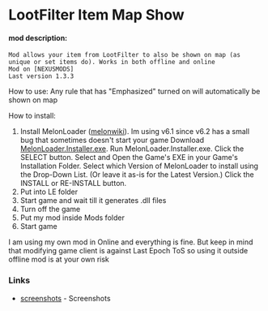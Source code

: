 ﻿# LootFilter Item Map Show
#### mod description:
    Mod allows your item from LootFilter to also be shown on map (as unique or set items do). Works in both offline and online
	Mod on [NEXUSMODS]
    Last version 1.3.3
 
How to use:
Any rule that has "Emphasized" turned on will automatically be shown on map

How to install:

1) Install MelonLoader ([melonwiki]). Im using v6.1 since v6.2 has a small bug that sometimes doesn't start your game
Download [MelonLoader.Installer.exe].
Run MelonLoader.Installer.exe.
Click the SELECT button.
Select and Open the Game's EXE in your Game's Installation Folder.
Select which Version of MelonLoader to install using the Drop-Down List. (Or leave it as-is for the Latest Version.)
Click the INSTALL or RE-INSTALL button.
2) Put into LE folder
3) Start game and wait till it generates .dll files
4) Turn off the game
5) Put my mod inside Mods folder
6) Start game

I am using my own mod in Online and everything is fine. But keep in mind that modifying game client is against Last Epoch ToS so using it outside offline mod is at your own risk


### Links
* [screenshots][] - Screenshots

[NEXUSMODS]:https://www.nexusmods.com/lastepoch/mods/8
[melonwiki]:https://melonwiki.xyz/#/
[MelonLoader.Installer.exe]:https://github.com/HerpDerpinstine/MelonLoader/releases/latest/download/MelonLoader.Installer.exe
[screenshots]:./screenshots/
